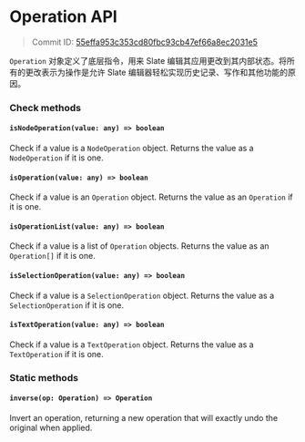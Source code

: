 # Operation API

> Commit ID: [55effa953c353cd80fbc93cb47ef66a8ec2031e5](https://github.com/ianstormtaylor/slate/blob/main/docs/api/operation.md)

`Operation` 对象定义了底层指令，用来 Slate 编辑其应用更改到其内部状态。将所有的更改表示为操作是允许 Slate 编辑器轻松实现历史记录、写作和其他功能的原因。

### Check methods

#### `isNodeOperation(value: any) => boolean`

Check if a value is a `NodeOperation` object. Returns the value as a `NodeOperation` if it is one.

#### `isOperation(value: any) => boolean`

Check if a value is an `Operation` object. Returns the value as an `Operation` if it is one.

#### `isOperationList(value: any) => boolean`

Check if a value is a list of `Operation` objects. Returns the value as an `Operation[]` if it is one.

#### `isSelectionOperation(value: any) => boolean`

Check if a value is a `SelectionOperation` object. Returns the value as a `SelectionOperation` if it is one.

#### `isTextOperation(value: any) => boolean`

Check if a value is a `TextOperation` object. Returns the value as a `TextOperation` if it is one.

### Static methods

#### `inverse(op: Operation) => Operation`

Invert an operation, returning a new operation that will exactly undo the original when applied.
